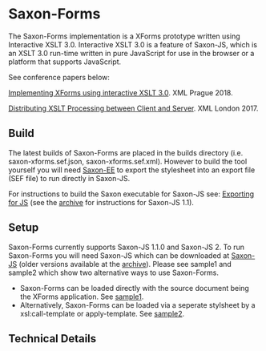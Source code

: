 Saxon-Forms
=========

The Saxon-Forms implementation is a XForms prototype written using Interactive XSLT 3.0. 
Interactive XSLT 3.0 is a feature of Saxon-JS, which is an XSLT 3.0 run-time written in pure JavaScript for use in the browser or a platform that supports JavaScript.

See conference papers below:

[Implementing XForms using interactive XSLT 3.0](http://www.saxonica.com/papers/xmlprague-2018ond.pdf). XML Prague 2018.

[Distributing XSLT Processing between Client and Server](http://xmllondon.com/2017/xmllondon-2017-proceedings.pdf). XML London 2017.

## Build

The latest builds of Saxon-Forms are placed in the builds directory (i.e. saxon-xforms.sef.json, saxon-xforms.sef.xml). However to build the tool yourself you will need [Saxon-EE](http://www.saxonica.com/download/download_page.xml) to export the stylesheet into an export file (SEF file) to run directly in Saxon-JS.

For instructions to build the Saxon executable for Saxon-JS see: 
[Exporting for JS](http://www.saxonica.com/saxon-js/documentation/index.html#!starting/export) (see the [archive](https://www.saxonica.com/saxon-js/documentation1.1/index.html#!starting/export) for instructions for Saxon-JS 1.1).


## Setup
Saxon-Forms currently supports Saxon-JS 1.1.0 and Saxon-JS 2. To run Saxon-Forms you will need Saxon-JS which can be downloaded at 
[Saxon-JS](http://www.saxonica.com/saxon-js/index.xml) (older versions available at the [archive](https://www.saxonica.com/saxon-js/archive.xml)). Please see sample1 and sample2 which show two alternative ways to use Saxon-Forms.

- Saxon-Forms can be loaded directly with the source document being the XForms application. See
[sample1](https://github.com/Saxonica/Saxon-Forms/tree/master/samples/sample1).
- Alternatively, Saxon-Forms can be loaded via a seperate stylsheet by a xsl:call-template or apply-template. See
[sample2](https://github.com/Saxonica/Saxon-Forms/tree/master/samples/sample2). 



## Technical Details


